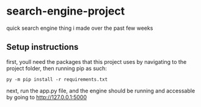 # search-engine-project
quick search engine thing i made over the past few weeks

## Setup instructions
first, youll need the packages that this project uses by navigating to the project folder, then running pip as such:
```
py -m pip install -r requirements.txt
```
next, run the app.py file, and the engine should be running and accessable by going to http://127.0.0.1:5000
